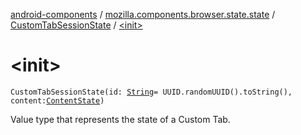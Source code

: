 [android-components](../../index.md) / [mozilla.components.browser.state.state](../index.md) / [CustomTabSessionState](index.md) / [&lt;init&gt;](./-init-.md)

# &lt;init&gt;

`CustomTabSessionState(id: `[`String`](https://kotlinlang.org/api/latest/jvm/stdlib/kotlin/-string/index.html)` = UUID.randomUUID().toString(), content: `[`ContentState`](../-content-state/index.md)`)`

Value type that represents the state of a Custom Tab.

